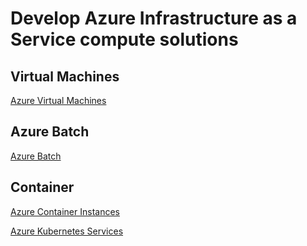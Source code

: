 # Develop Azure Infrastructure as a Service compute solutions

## Virtual Machines

[Azure Virtual Machines](https://docs.microsoft.com/en-us/azure/virtual-machines/)

## Azure Batch

[Azure Batch](https://docs.microsoft.com/en-us/azure/batch/)

## Container

[Azure Container Instances](https://docs.microsoft.com/en-us/azure/container-instances/)

[Azure Kubernetes Services](https://docs.microsoft.com/en-us/azure/aks/)
